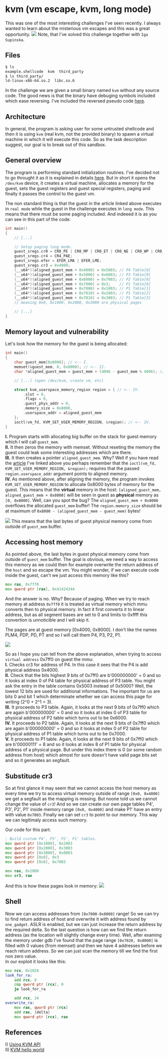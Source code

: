 # kvm (vm escape, kvm, long mode)
This was one of the most interesting challenges I've seen recently. I always wanted to learn about the misterious vm escapes and this was a great opportunity.
![](img/task.png)
Note, that I've solved this challenge together with `Iga Supinska`.

## Files
```bash
$ ls
example.shellcode  kvm  third_party
$ ls third_party/
ld-linux-x86-64.so.2  libc.so.6
```

In the challenge we are given a small binary named `kvm` without any source code. The good news is that the binary have debuging symbols included which ease reversing. I've included the reversed pseudo code [here](kvm_source.c).

## Architecture
In general, the program is asking user for some untrusted shellcode and then it is using `kvm` (real kvm, not the provided binary) to spawn a virtual machine in which it will execute this code. So as the task description suggest, our goal is to break out of this sandbox.

## General overview
The program is performing standard initialization routines. I've decided not to go throught it as it is explained in details [here](https://lwn.net/Articles/658511/). But in short it opens the `/dev/kvm` device, it creates a virtual machine, allocates a memory for the guest, sets the guest registers and guest special registers, paging and finally it passes the control to the guest vm.

The non standard thing is that the guest in the article linked above executes in `real mode` while the guest in the challenge executes in `long mode`. This means that there must be some paging included. And indeeed it is as you can see in this part of the code:

```c
int main()
{
    // [...]

    // Setup paging long mode.
    guest_sregs.cr0 = CR0_PE | CR0_MP | CR0_ET | CR0_NE | CR0_WP | CR0_AM | CR0_PG;
    guest_sregs.cr4 = CR4_PAE;
    guest_sregs.efer = EFER_LMA | EFER_LME;
    guest_sregs.cr3 = 0x4000;
    (__u64*)(aligned_guest_mem + 0x4000) = 0x5003; // P4 Table[0]
    (__u64*)(aligned_guest_mem + 0x5000) = 0x6003; // P3 Table[0]
    (__u64*)(aligned_guest_mem + 0x6000) = 0x7003; // P2 Table[0]
    (__u64*)(aligned_guest_mem + 0x7000) = 0x3;    // P1 Table[0]
    (__u64*)(aligned_guest_mem + 0x7008) = 0x1003; // P1 Table[1]
    (__u64*)(aligned_guest_mem + 0x7010) = 0x2003; // P1 Table[2]
    (__u64*)(aligned_guest_mem + 0x7018) = 0x3003; // P1 Table[3]
    // meaning 0x0, 0x1000, 0x2000, 0x3000 are physical pages

    // [...]
}
```

## Memory layout and vulnerability
Let's look how the memory for the guest is being allocated:

```c
int main()
{
    char guest_mem[0x8000]; // <-- I.
    memset(&guest_mem, 0, 0x8000); // <-- II.
    char *aligned_guest_mem = guest_mem + (4096 - guest_mem % 4096); // <-- III.

    // [...] (open /dev/kvm, create vm, etc)

    struct kvm_userspace_memory_region region = { // <-- IV.
        .slot = 0,
        .flags = 0,
        .guest_phys_addr = 0,
        .memory_size = 0x8000,
        .userspace_addr = aligned_guest_mem
    };
    ioctl(vm_fd, KVM_SET_USER_MEMORY_REGION, &region); // <-- IV.
}
```
<b>I.</b> Program starts with allocating big buffer on the stack for guest memory which I will call `guest_mem`.</br>
<b>II.</b> It then zeros the memory with memset. Without reseting the memory the guest could leak some interesting addresses which are there.</br>
<b>III.</b> It then creates a pointer `aligned_guest_mem`. Why? Well if you have read the [article](https://lwn.net/Articles/658511/) I've linked above you perhaps remember that the `ioctl(vm_fd, KVM_SET_USER_MEMORY_REGION, &region);` requires that the passed `region.userspace_addr` argument points to aligned memory.</br>
<b>IV.</b> As mentioned above, after aligning the memory, the program invokes `KVM_SET_USER_MEMORY_REGION` to allocate 0x8000 bytes of memory for the guest.
This means that the <b>virtual</b> memory in the host: `[aligned_guest_mem, aligned_guest_mem + 0x8000]` will be seen in guest as <b>physical</b> memory as `[0, 0x8000]`. Well, can you spot the bug? The `aligned_guest_mem + 0x8000` overflows the allocated `guest_mem` buffer! The `region.memory_size` should be at maximum of `0x8000 - (aligned_guest_mem - guest_mem)` bytes!</br> 

![](img/mem0.svg)
This means that the last bytes of guest physical memory come from outside of `guest_mem` buffer.

## Accessing host memory
As pointed above, the last bytes in guest physical memory come from outside of `guest_mem` buffer. The goal is obvious, we need a way to access this memory as we could then for example overwrite the return address of the `host` and so escape the vm. You might wonder, if we can execute code inside the guest, can't we just access this memory like this?

```asm
mov rax, 0x7ff0
mov qword ptr [rax], 0x41424344
```

And the answer is no. Why? Because of paging. When we try to reach memory at address `0x7ff0` it is treated as virtual memory which mmu converts then to physical memory. In fact it first converts it to linear address, but as all segment bases are set to 0 and limits to 0xffff this convertion is unnoticible and I will skip it.

The pages are at guest memory [0x4000, 0x8000]. I don't like the names PLM4, PDP, PD, PT and so I will call them P4, P3, P2, P1.

![](img/pages.svg)

So as I hope you can tell from the above explanation, when trying to access `virtual address` 0x7ff0 on guest the mmu:</br>
<b>I.</b> Checks cr3 for address of P4. In this case it sees that the P4 is add physical address 0x4000.</br>
<b>II.</b> Check that the bits highest 9 bits of 0x7ff0 are b'000000000' = 0 and so it looks at index 0 of P4 table for physical address of P3 table. You might ask the entry in the table contains 0x5003 instead of 0x5000? Well, the lowest 12 bits are used for additional informations. The important for us are bits 0 and bit 1 which determinate whether we can access this page for writing (2^0 + 2^1 = 3).</br>
<b>III.</b> It proceeds to P3 table. Again, it looks at the next 9 bits of 0x7ff0 which are again b'000000000' = 0 and so it looks at index 0 of P3 table for physical address of P2 table which turns out to be 0x6000.</br>
<b>IV.</b>  It proceeds to P2 table. Again, it looks at the next 9 bits of 0x7ff0 which are again b'000000000' = 0 and so it looks at index 0 of P2 table for physical address of P1 table which turns out to be 0x7000.</br>
<b>V.</b>  It proceeds to P1 table. Again, it looks at the next 9 bits of 0x7ff0 which are b'00000111' = 8 and so it looks at index 8 of P1 table for physical address of a physical page. But under this index there is 0 (or some random address from host) which almost for sure doesn't have valid page bits set and so it generates an segfault.</br>


## Substitude cr3
So at first glance it may seem that we cannot access the host memory as every time we try to access virtual memory outside of range `[0x0, 0x4000]` we get a segfault as the mapping is missing. But noone told us we cannot change the value of `cr3`! And so we can create our own page tables P4', P3', P2', P1' inside memory range `[0x0, 0x4000]` and make P1' have an entry with value `0x7003`. Finally we can set `cr3` to point to our memory. This way we can legitimaly access such memory. 

Our code for this part:

```asm
; Build custom P4', P3', P2', P1' tables.
mov qword ptr [0x1000], 0x2003
mov qword ptr [0x2000], 0x3003
mov qword ptr [0x3000], 0x0003
mov qword ptr [0x0], 0x3
mov qword ptr [0x8], 0x7003

mov rax, 0x1000
mov cr3, rax
```

And this is how these pages look in memory:
![](img/mem1.svg)

## Shell
Now we can access addresses from `[0x7000-0x8000]` range! So we can try to find return address of host and overwrite it with address found by `one_gadget`. ASLR is enabled, but we can just increase the return address by the required delta. So the last question is how can we find the return address (as the location will slightly change every time). Well, after examing the memory under gdb I've found that the page range `[0x7020, 0x8000]` is filled with 0 values (from memset) and then we have 4 addresses before we reach return address. So we can just scan the memory till we find the first non zero value.</br>
In our exploit it looks like this:
```asm
mov rcx, 0x1028
look_for_ra:
    add rcx, 8
    cmp qword ptr [rcx], 0
    je look_for_ra

    add rcx, 24
overwrite_ra:
    mov rax, qword ptr [rcx]
    add rax, {delta}
    mov qword ptr [rcx], rax
```

## References
I) [Using KVM API](https://lwn.net/Articles/658511/)<br>
II) [KVM hello world](https://github.com/dpw/kvm-hello-world)</br>